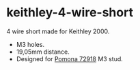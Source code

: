 # keithley-4-wire-short

4 wire short made for Keithley 2000.

- M3 holes.
- 19,05mm distance.
- Designed for [Pomona 72918](https://www.pomonaelectronics.com/products/hardware/4mm-banana-plug-threaded-m3-stud) M3 stud.
